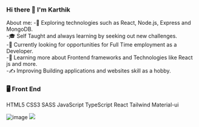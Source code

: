 ### Hi there 👋 I'm Karthik



About me:
-🤔   Exploring technologies such as React, Node.js, Express and MongoDB.</br>
-🎓   Self Taught and always learning by seeking out new challenges.</br>
-💼   Currently looking for opportunities for Full Time employment as a Developer.</br>
-🌱   Learning more about Frontend frameworks and Technologies like React js and more.</br>
-✍️   Improving Building applications and websites skill as a hobby.</br>


### 🖥️   Front End</br>
  HTML5 CSS3 SASS JavaScript TypeScript React Tailwind Material-ui
  
![image]({https://img.shields.io/badge/HTML5-E34F26?style=for-the-badge&logo=html5&logoColor=white})
<img src="{https://img.shields.io/badge/HTML5-E34F26?style=for-the-badge&logo=html5&logoColor=white}" />
